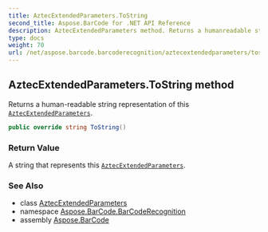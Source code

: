 ```yaml
---
title: AztecExtendedParameters.ToString
second_title: Aspose.BarCode for .NET API Reference
description: AztecExtendedParameters method. Returns a humanreadable string representation of this AztecExtendedParameters
type: docs
weight: 70
url: /net/aspose.barcode.barcoderecognition/aztecextendedparameters/tostring/
---
```

## AztecExtendedParameters.ToString method

Returns a human-readable string representation of this [`AztecExtendedParameters`](../).

```csharp
public override string ToString()
```

### Return Value

A string that represents this [`AztecExtendedParameters`](../).

### See Also

* class [AztecExtendedParameters](../)
* namespace [Aspose.BarCode.BarCodeRecognition](../../../aspose.barcode.barcoderecognition/)
* assembly [Aspose.BarCode](../../../)


